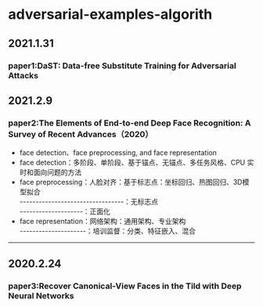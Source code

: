 ﻿# adversarial-examples-algorith
## 2021.1.31
### paper1:DaST: Data-free Substitute Training for Adversarial Attacks

## 2021.2.9
### paper2:The Elements of End-to-end Deep Face Recognition: A Survey of Recent Advances（2020）
- face detection、face preprocessing, and face representation
- face detection：多阶段、单阶段、基于锚点、无锚点、多任务风格、CPU 实时和面向问题的方法
- face preprocessing：人脸对齐：基于标志点：坐标回归、热图回归、3D模型拟合  
---------------------------------：无标志点  
--------------------：正面化       
- face representation：网络架构：通用架构、专业架构  
---------------------：培训监督：分类、特征嵌入、混合

---

## 2020.2.24
### paper3:Recover Canonical-View Faces in the Tild with Deep Neural Networks 


